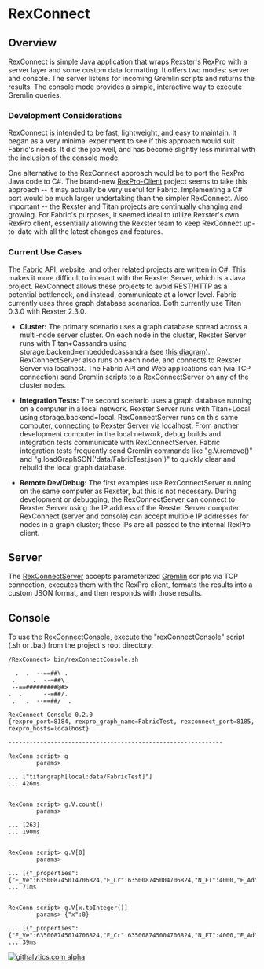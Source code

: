 # RexConnect
## Overview
RexConnect is simple Java application that wraps [Rexster](https://github.com/tinkerpop/rexster)'s [RexPro](https://github.com/tinkerpop/rexster/wiki/RexPro) with a server layer and some custom data formatting. It offers two modes: server and console. The server listens for incoming Gremlin scripts and returns the results. The console mode provides a simple, interactive way to execute Gremlin queries.

### Development Considerations
RexConnect is intended to be fast, lightweight, and easy to maintain. It began as a very minimal experiment to see if this approach would suit Fabric's needs. It did the job well, and has become slightly less minimal with the inclusion of the console mode.

One alternative to the RexConnect approach would be to port the RexPro Java code to C#. The brand-new [RexPro-Client](https://github.com/dkuppitz/rexpro-client) project seems to take this approach -- it may actually be very useful for Fabric. Implementing a C# port would be much larger undertaking than the simpler RexConnect. Also important -- the Rexster and Titan projects are continually changing and growing. For Fabric's purposes, it seemed ideal to utilize Rexster's own RexPro client, essentially allowing the Rexster team to keep RexConnect up-to-date with all the latest changes and features. 

### Current Use Cases
The [Fabric](https://github.com/inthefabric) API, website, and other related projects are written in C#. This makes it more difficult to interact with the Rexster Server, which is a Java project. RexConnect allows these projects to avoid REST/HTTP as a potential bottleneck, and instead, communicate at a lower level. Fabric currently uses three graph database scenarios. Both currently use Titan 0.3.0 with Rexster 2.3.0.

- **Cluster:** The primary scenario uses a graph database spread across a multi-node server cluster. On each node in the cluster, Rexster Server runs with Titan+Cassandra using storage.backend=embeddedcassandra (see [this diagram](https://github.com/thinkaurelius/titan/wiki/Using-Cassandra#titan-embedded-mode)). RexConnectServer also runs on each node, and connects to Rexster Server via localhost. The Fabric API and Web applications can (via TCP connection) send Gremlin scripts to a RexConnectServer on any of the cluster nodes.

- **Integration Tests:** The second scenario uses a graph database running on a computer in a local network. Rexster Server runs with Titan+Local using storage.backend=local. RexConnectServer runs on this same computer, connecting to Rexster Server via localhost. From another development computer in the local network, debug builds and integration tests communicate with RexConnectServer. Fabric integration tests frequently send Gremlin commands like "g.V.remove()" and "g.loadGraphSON('data/FabricTest.json')" to quickly clear and rebuild the local graph database.

- **Remote Dev/Debug:** The first examples use RexConnectServer running on the same computer as Rexster, but this is not necessary. During development or debugging, the RexConnectServer can connect to Rexster Server using the IP address of the Rexster Server computer. RexConnect (server and console) can accept multiple IP addresses for nodes in a graph cluster; these IPs are all passed to the internal RexPro client.

## Server
The [RexConnectServer](https://github.com/inthefabric/RexConnect/blob/master/src/main/java/com/fabric/rexconnect/RexConnectServer.java) accepts parameterized [Gremlin](https://github.com/tinkerpop/gremlin/wiki) scripts via TCP connection, executes them with the RexPro client, formats the results into a custom JSON format, and then responds with those results.

## Console
To use the [RexConnectConsole](https://github.com/inthefabric/RexConnect/blob/master/src/main/java/com/fabric/rexconnect/RexConnectConsole.java), execute the "rexConnectConsole" script (.sh or .bat) from the project's root directory.

```
/RexConnect> bin/rexConnectConsole.sh

  .  .  --==##\ .
 .     .  --=##\
 --==#########@#>
.  .      --=##/.
 .   .  --==##/  .

RexConnect Console 0.2.0
{rexpro_port=8184, rexpro_graph_name=FabricTest, rexconnect_port=8185, rexpro_hosts=localhost}

-------------------------------------------------------------

RexConn script> g
        params>

... ["titangraph[local:data/FabricTest]"]
... 426ms


RexConn script> g.V.count()
        params>

... [263]
... 190ms


RexConn script> g.V[0]
        params>

... [{"_properties":{"E_Ve":635008745014706824,"E_Cr":635008745004706824,"N_FT":4000,"E_Ad":"test@test.com","E_Co":"17fb6aae419f42d19a887bd9636ce52a","E_Id":1},"_id":"531208","_type":"vertex"}]
... 71ms


RexConn script> g.V[x.toInteger()]
        params> {"x":0}

... [{"_properties":{"E_Ve":635008745014706824,"E_Cr":635008745004706824,"N_FT":4000,"E_Ad":"test@test.com","E_Co":"17fb6aae419f42d19a887bd9636ce52a","E_Id":1},"_id":"531208","_type":"vertex"}]
... 39ms

```

[![githalytics.com alpha](https://cruel-carlota.pagodabox.com/9211f0a014961bb25e6329b4a86fc16a "githalytics.com")](http://githalytics.com/inthefabric/RexConnect)
